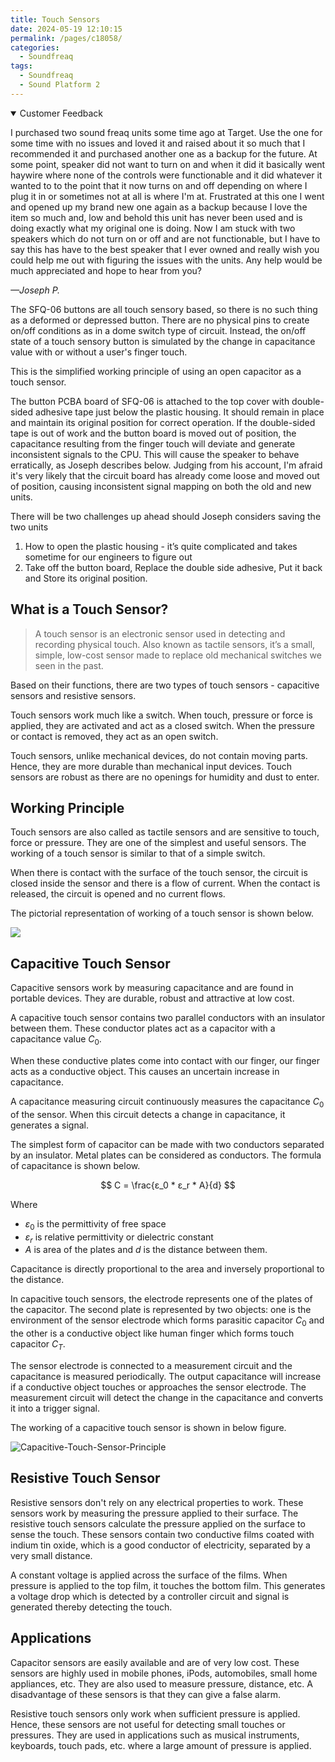 ```yaml
---
title: Touch Sensors
date: 2024-05-19 12:10:15
permalink: /pages/c18058/
categories: 
  - Soundfreaq
tags: 
  - Soundfreaq
  - Sound Platform 2
---
```


<details open>
  <summary>Customer Feedback</summary>
  <p>I purchased two sound freaq units some time ago at Target. Use the one for some time with no issues and loved it and raised about it so much that I recommended it and purchased another one as a backup for the future. At some point, speaker did not want to turn on and when it did it basically went haywire where none of the controls were functionable and it did whatever it wanted to to the point that it now turns on and off depending on where I plug it in or sometimes not at all is where I'm at. Frustrated at this one I went and opened up my brand new one again as a backup because I love the item so much and, low and behold this unit has never been used and is doing exactly what my original one is doing. Now I am stuck with two speakers which do not turn on or off and are not functionable, but I have to say this has have to the best speaker that I ever owned and really wish you could help me out with figuring the issues with the units. Any help would be much appreciated and hope to hear from you?</p>
  <cite>—Joseph P.</cite>
</details>

The SFQ-06 buttons are all touch sensory based, so there is no such thing as a deformed or depressed button. There are no physical pins to create on/off conditions as in a dome switch type of circuit. Instead, the on/off state of a touch sensory button is simulated by the change in capacitance value with or without a user's finger touch.

This is the simplified working principle of using an open capacitor as a touch sensor.

The button PCBA board of SFQ-06 is attached to the top cover with double-sided adhesive tape just below the plastic housing. It should remain in place and maintain its original position for correct operation. If the double-sided tape is out of work and the button board is moved out of position, the capacitance resulting from the finger touch will deviate and generate inconsistent signals to the CPU. This will cause the speaker to behave erratically, as Joseph describes below. Judging from his account, I'm afraid it's very likely that the circuit board has already come loose and moved out of position, causing inconsistent signal mapping on both the old and new units.

There will be two challenges up ahead should Joseph considers saving the two units

1. How to open the plastic housing - it’s quite complicated and takes sometime for our engineers to figure out
2. Take off the button board, Replace the double side adhesive, Put it back and Store its original position.

## What is a Touch Sensor?

> A touch sensor is an electronic sensor used in detecting and recording physical touch. Also known as tactile sensors, it’s a small, simple, low-cost sensor made to replace old mechanical switches we seen in the past.

Based on their functions, there are two types of touch sensors - capacitive sensors and resistive sensors.

Touch sensors work much like a switch. When touch, pressure or force is applied, they are activated and act as a closed switch. When the pressure or contact is removed, they act as an open switch.

Touch sensors, unlike mechanical devices, do not contain moving parts. Hence, they are more durable than mechanical input devices. Touch sensors are robust as there are no openings for humidity and dust to enter.

## Working Principle

Touch sensors are also called as tactile sensors and are sensitive to touch, force or pressure. They are one of the simplest and useful sensors. The working of a touch sensor is similar to that of a simple switch.

When there is contact with the surface of the touch sensor, the circuit is closed inside the sensor and there is a flow of current. When the contact is released, the circuit is opened and no current flows.

The pictorial representation of working of a touch sensor is shown below.

![](https://image.marapython.com//1.-working-of-a-touch-sensor.jpg)

## Capacitive Touch Sensor

Capacitive sensors work by measuring capacitance and are found in portable devices. They are durable, robust and attractive at low cost.

A capacitive touch sensor contains two parallel conductors with an insulator between them. These conductor plates act as a capacitor with a capacitance value $C_0$.

When these conductive plates come into contact with our finger, our finger acts as a conductive object. This causes an uncertain increase in capacitance.

A capacitance measuring circuit continuously measures the capacitance $C_0$ of the sensor. When this circuit detects a change in capacitance, it generates a signal.

The simplest form of capacitor can be made with two conductors separated by an insulator. Metal plates can be considered as conductors. The formula of capacitance is shown below.

$$
C = \frac{ε_0 * ε_r * A}{d}
$$

Where

- $ε_0$ is the permittivity of free space
- $ε_r$ is relative permittivity or dielectric constant
- $A$ is area of the plates and $d$ is the distance between them.

Capacitance is directly proportional to the area and inversely proportional to the distance.

In capacitive touch sensors, the electrode represents one of the plates of the capacitor. The second plate is represented by two objects: one is the environment of the sensor electrode which forms parasitic capacitor $C_0$ and the other is a conductive object like human finger which forms touch capacitor $C_T$.

The sensor electrode is connected to a measurement circuit and the capacitance is measured periodically. The output capacitance will increase if a conductive object touches or approaches the sensor electrode. The measurement circuit will detect the change in the capacitance and converts it into a trigger signal.

The working of a capacitive touch sensor is shown in below figure.

![Capacitive-Touch-Sensor-Principle](https://image.marapython.com//Capacitive-Touch-Sensor-Principle.jpg)

## Resistive Touch Sensor

Resistive sensors don't rely on any electrical properties to work. These sensors work by measuring the pressure applied to their surface.
The resistive touch sensors calculate the pressure applied on the surface to sense the touch. These sensors contain two conductive films coated with indium tin oxide, which is a good conductor of electricity, separated by a very small distance.

A constant voltage is applied across the surface of the films. When pressure is applied to the top film, it touches the bottom film. This generates a voltage drop which is detected by a controller circuit and signal is generated thereby detecting the touch.

## Applications

Capacitor sensors are easily available and are of very low cost. These sensors are highly used in mobile phones, iPods, automobiles, small home appliances, etc. They are also used to measure pressure, distance, etc. A disadvantage of these sensors is that they can give a false alarm.

Resistive touch sensors only work when sufficient pressure is applied. Hence, these sensors are not useful for detecting small touches or pressures. They are used in applications such as musical instruments, keyboards, touch pads, etc. where a large amount of pressure is applied.
